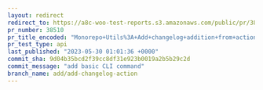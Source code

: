```yaml
---
layout: redirect
redirect_to: https://a8c-woo-test-reports.s3.amazonaws.com/public/pr/38510/api/index.html
pr_number: 38510
pr_title_encoded: "Monorepo+Utils%3A+Add+changelog+addition+from+actions"
pr_test_type: api
last_published: "2023-05-30 01:01:36 +0000"
commit_sha: 9d04b35bcd2f39cc8df31e923b0019a2b5b29c2d
commit_message: "add basic CLI command"
branch_name: add/add-changelog-action
---
```

